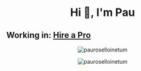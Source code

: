 <h1 align="center">Hi 👋, I'm Pau</h1>

<h2>Working in: <a href="https://github.com/PauRoselloInetum/Hire-A-Pro" target="_blank">Hire a Pro</a></h2>

<p align="center"><img align="center" src="https://github-readme-stats.vercel.app/api?username=pauroselloinetum&show_icons=true&theme=tokyonight&locale=en" alt="pauroselloinetum" /></p>

<p align="center"><img align="center" src="https://github-readme-streak-stats.herokuapp.com/?user=pauroselloinetum&theme=tokyonight" alt="pauroselloinetum" /></p>
